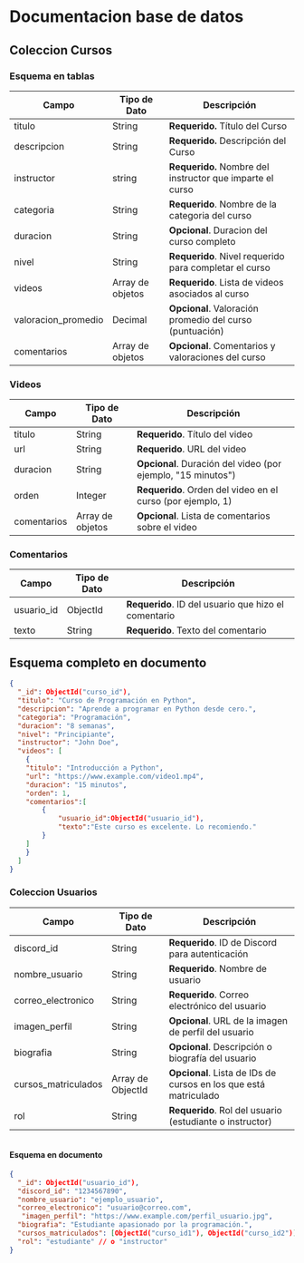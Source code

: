 # Documentacion base de datos



## Coleccion Cursos



### Esquema en tablas

| Campo               | Tipo de Dato     | Descripción                                                |
| ------------------- | ---------------- | ---------------------------------------------------------- |
| titulo              | String           | **Requerido.** Título del Curso                            |
| descripcion         | String           | **Requerido.** Descripción del Curso                       |
| instructor          | string           | **Requerido.** Nombre del  instructor que imparte el curso |
| categoria           | String           | **Requerido**. Nombre de la categoria del curso            |
| duracion            | String           | **Opcional**. Duracion del curso completo                  |
| nivel               | String           | **Requerido**. Nivel requerido para completar el curso     |
| videos              | Array de objetos | **Requerido**. Lista de videos asociados al curso          |
| valoracion_promedio | Decimal          | **Opcional**.  Valoración promedio del curso (puntuación)  |
| comentarios         | Array de objetos | **Opcional**. Comentarios y valoraciones del curso         |

### Videos

| Campo       | Tipo de Dato     | Descripción                                                  |
| ----------- | ---------------- | ------------------------------------------------------------ |
| titulo      | String           | **Requerido**. Título del video                              |
| url         | String           | **Requerido**. URL del video                                 |
| duracion    | String           | **Opcional**. Duración del video (por ejemplo, "15 minutos") |
| orden       | Integer          | **Requerido**. Orden del video en el curso (por ejemplo, 1)  |
| comentarios | Array de objetos | **Opcional**. Lista de comentarios sobre el video            |



### Comentarios

| Campo      | Tipo de Dato | Descripción                                          |
| ---------- | ------------ | ---------------------------------------------------- |
| usuario_id | ObjectId     | **Requerido**. ID del usuario que hizo el comentario |
| texto      | String       | **Requerido**. Texto del comentario                  |



## Esquema completo en documento



``` json
{
  "_id": ObjectId("curso_id"),
  "titulo": "Curso de Programación en Python",
  "descripcion": "Aprende a programar en Python desde cero.",
  "categoria": "Programación",
  "duracion": "8 semanas",
  "nivel": "Principiante",
  "instructor": "John Doe",
  "videos": [
	{ 
    "titulo": "Introducción a Python",
  	"url": "https://www.example.com/video1.mp4",
  	"duracion": "15 minutos",
  	"orden": 1,
  	"comentarios":[
	 	{
            "usuario_id":ObjectId("usuario_id"),
            "texto":"Este curso es excelente. Lo recomiendo."
      	}	
	]
	}
  ]
}
```





### Coleccion Usuarios

| Campo               | Tipo de Dato      | Descripción                                                  |
| ------------------- | ----------------- | ------------------------------------------------------------ |
| discord_id          | String            | **Requerido**. ID de Discord para autenticación              |
| nombre_usuario      | String            | **Requerido**. Nombre de usuario                             |
| correo_electronico  | String            | **Requerido**. Correo electrónico del usuario                |
| imagen_perfil       | String            | **Opcional**. URL de la imagen de perfil del usuario         |
| biografia           | String            | **Opcional**. Descripción o biografía del usuario            |
| cursos_matriculados | Array de ObjectId | **Opcional**. Lista de IDs de cursos en los que está matriculado |
| rol                 | String            | **Requerido**. Rol del usuario (estudiante o instructor)     |

```
```

#### Esquema en documento

```json
{
  "_id": ObjectId("usuario_id"),
  "discord_id": "1234567890", 
  "nombre_usuario": "ejemplo_usuario",
  "correo_electronico": "usuario@correo.com",
   "imagen_perfil": "https://www.example.com/perfil_usuario.jpg",
  "biografia": "Estudiante apasionado por la programación.",
  "cursos_matriculados": [ObjectId("curso_id1"), ObjectId("curso_id2")],
  "rol": "estudiante" // o "instructor"
}
```



